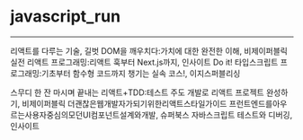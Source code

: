 # javascript_run
---------------------------

리액트를 다루는 기술, 길벗
DOM을 깨우치다:가치에 대한 완전한 이해, 비제이퍼블릭
실전 리액트 프로그래밍:리액트 훅부터 Next.js까지, 인사이트
Do it! 타입스크립트 프로그래밍:기초부터 함수형 코드까지 챙기는 실속 코스!, 이지스퍼블리싱

스무디 한 잔 마시며 끝내는 리액트+TDD:테스트 주도 개발로 리액트 프로젝트 완성하기, 비제이퍼블릭
더괜찮은웹개발자가되기위한리액트스타일가이드 프런트엔드를아우르는사용자중심의모던UI컴포넌트설계와개발, 슈퍼북스
자바스크립트 테스트와 디버깅, 인사이트
